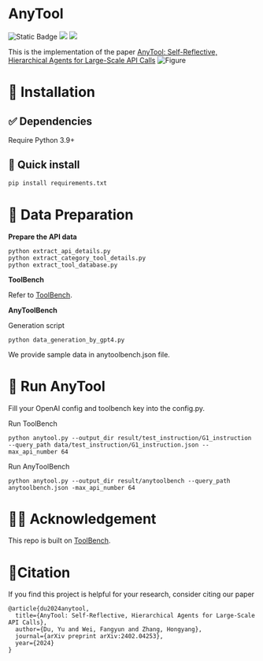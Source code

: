 # AnyTool
![Static Badge](https://img.shields.io/badge/anytool-blue)
<a href='https://arxiv.org/abs/2402.04253'><img src='https://img.shields.io/badge/arXiv-2402.04253-b31b1b.svg'></a>  <a href='https://github.com/buaacyw/GaussianEditor/blob/master/LICENSE.txt'><img src='https://img.shields.io/badge/License-Apache-blue'></a>

This is the implementation of the paper [AnyTool: Self-Reflective, Hierarchical Agents for Large-Scale API Calls](https://arxiv.org/abs/2402.04253)
![Figure](https://media.discordapp.net/attachments/1202909094470492163/1202909161755648010/image.png?ex=65d865f5&is=65c5f0f5&hm=a399dda2c4b1c6caf17d3a0d29bc7dc9c504012ba7a4cc856283ce9dc9a3ebd5&=&format=webp&quality=lossless&width=781&height=601)

# 🔧 Installation
## ✅ Dependencies
Require Python 3.9+

## 🚀 Quick install 
```bash
pip install requirements.txt
```

# 🔆 Data Preparation
**Prepare the API data**
```
python extract_api_details.py
python extract_category_tool_details.py
python extract_tool_database.py
```
**ToolBench**

Refer to [ToolBench](https://github.com/OpenBMB/ToolBench).

**AnyToolBench**

Generation script
```
python data_generation_by_gpt4.py
```

We provide sample data in anytoolbench.json file.



# 🚗 Run AnyTool
Fill your OpenAI config and toolbench key into the config.py.

Run ToolBench
```
python anytool.py --output_dir result/test_instruction/G1_instruction --query_path data/test_instruction/G1_instruction.json --max_api_number 64
```
Run AnyToolBench
```
python anytool.py --output_dir result/anytoolbench --query_path anytoolbench.json -max_api_number 64
```

# 👨‍🏫 Acknowledgement
This repo is built on [ToolBench](https://github.com/OpenBMB/ToolBench).

# 📑Citation
If you find this project is helpful for your research, consider citing our paper
```
@article{du2024anytool,
  title={AnyTool: Self-Reflective, Hierarchical Agents for Large-Scale API Calls},
  author={Du, Yu and Wei, Fangyun and Zhang, Hongyang},
  journal={arXiv preprint arXiv:2402.04253},
  year={2024}
}
```
